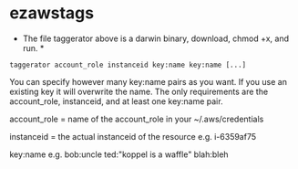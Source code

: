 # ezawstags

* The file taggerator above is a darwin binary, download, chmod +x, and run. *

```
taggerator account_role instanceid key:name key:name [...]
```

You can specify however many key:name pairs as you want.  If you use an existing key it will overwrite the name. The only requirements are the account_role, instanceid, and at least one key:name pair.

account_role = name of the account_role in your ~/.aws/credentials

instanceid = the actual instanceid of the resource e.g. i-6359af75

key:name e.g.  bob:uncle ted:"koppel is a waffle" blah:bleh
